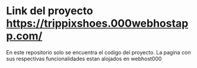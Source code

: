 # Link del proyecto https://trippixshoes.000webhostapp.com/
En este repositorio solo se encuentra el codigo del proyecto. La pagina con sus respectivas funcionalidades estan alojados en webhost000 
